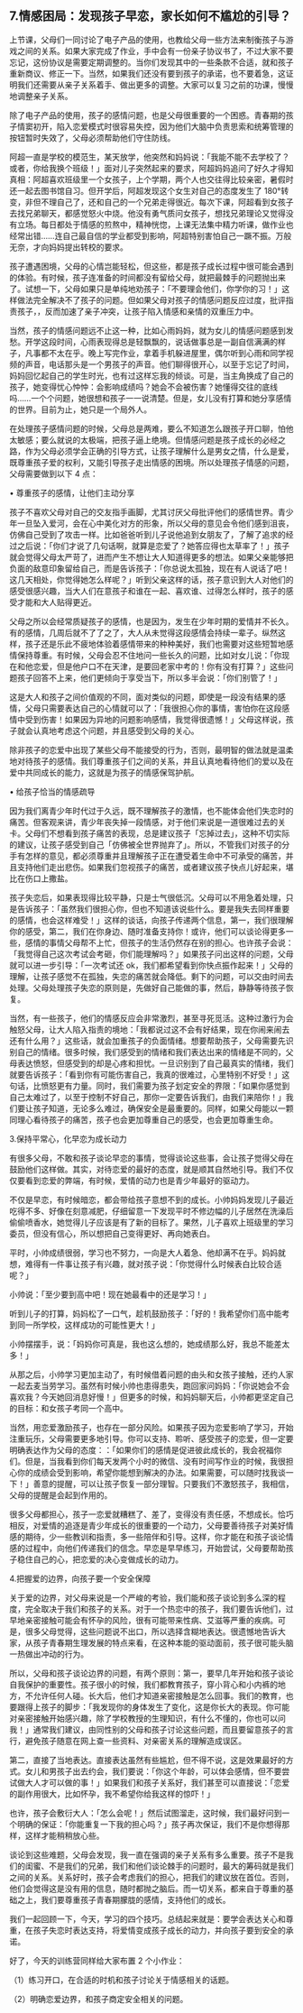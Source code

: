 ## 7.情感困局：发现孩子早恋，家长如何不尴尬的引导？
上节课，父母们一同讨论了电子产品的使用，也教给父母一些方法来制衡孩子与游戏之间的关系。如果大家完成了作业，手中会有一份亲子协议书了，不过大家不要忘记，这份协议是需要定期调整的。当你们发现其中的一些条款不合适，就和孩子重新商议、修正一下。当然，如果我们还没有要到孩子的承诺，也不要着急，这证明我们还需要从亲子关系着手、做出更多的调整。大家可以复习之前的功课，慢慢地调整亲子关系。


除了电子产品的使用，孩子的感情问题，也是父母很重要的一个困惑。青春期的孩子情窦初开，陷入恋爱模式时很容易失控，因为他们大脑中负责思索和统筹管理的按钮暂时失效了，父母必须帮助他们守住防线。


阿超一直是学校的模范生，某天放学，他突然和妈妈说：「我能不能不去学校了？或者，你给我换个班级！」面对儿子突然起来的要求，阿超妈妈追问了好久才得知真相：阿超喜欢班级里一个女孩子，上个学期，两个人也交往得比较亲密，暑假时还一起去图书馆自习。但开学后，阿超发现这个女生对自己的态度发生了 180°转变，非但不理自己了，还和自己的一个兄弟走得很近。每次下课，阿超看到女孩子去找兄弟聊天，都感觉怒火中烧。他没有勇气质问女孩子，想找兄弟理论又觉得没有立场。每日都处于情感的煎熬中，精神恍惚，上课无法集中精力听课，做作业也经常出错……连自己最自信的学业都受到影响，阿超特别害怕自己一蹶不振。万般无奈，才向妈妈提出转校的要求。


孩子遭遇困境，父母的心情岂能轻松，但这些，都是孩子成长过程中很可能会遇到的体验。有时候，孩子连准备的时间都没有留给父母，就把最棘手的问题抛出来了。试想一下，父母如果只是单纯地劝孩子：「不要理会他们，你学你的习！」这样做法完全解决不了孩子的问题。但如果父母对孩子的情感问题反应过度，批评指责孩子，，反而加速了亲子冲突，让孩子陷入情感和亲情的双重压力中。


当然，孩子的情感问题远不止这一种，比如心雨妈妈，就为女儿的情感问题感到发愁。开学这段时间，心雨表现得总是轻飘飘的，说话做事总是一副自信满满的样子，凡事都不太在乎。晚上写完作业，拿着手机躲进屋里，偶尔听到心雨和同学视频的声音，电话那头是一个男孩子的声音。他们聊得很开心，以至于忘记了时间，妈妈回忆起自己的学生时光，也有过这样忘我的倾谈。可是，当主角换成了自己的孩子，她变得忧心忡忡：会影响成绩吗？她会不会被伤害？她懂得交往的底线吗……一个个问题，她很想和孩子一一说清楚。但是，女儿没有打算和她分享感情的世界。目前为止，她只是一个局外人。


在处理孩子感情问题的时候，父母总是两难，要么不知道怎么跟孩子开口聊，怕他太敏感；要么就说的太极端，把孩子逼上绝境。但情感问题是孩子成长的必经之路，作为父母必须学会正确的引导方式，让孩子理解什么是男女之情，什么是爱，既尊重孩子爱的权利，又能引导孩子走出情感的困境。所以处理孩子情感的问题，父母需要做到以下 4 点：


• 尊重孩子的感情，让他们主动分享


孩子不喜欢父母对自己的交友指手画脚，尤其讨厌父母批评他们的感情世界。青少年一旦坠入爱河，会在心中美化对方的形象，所以父母的意见会令他们感到沮丧，仿佛自己受到了攻击一样。比如爸爸听到儿子说他追到女朋友了，了解了追求的经过之后说：「你们才说了几句话啊，就算是恋爱了？她答应得也太草率了！」孩子就会觉得父母太严苛了，进而产生不想让大人知道得更多的想法。如果父亲能够把负面的敌意印象留给自己，而是告诉孩子：「你总说太孤独，现在有人说话了吧！这几天相处，你觉得她怎么样呢？」听到父亲这样的话，孩子意识到大人对他们的感受很感兴趣，当大人们在意孩子和谁在一起、喜欢谁、过得怎么样时，孩子的感受才能和大人贴得更近。


父母之所以会经常质疑孩子的感情，也是因为，发生在少年时期的爱情并不长久。有的感情，几周后就不了了之了，大人从未觉得这段感情会持续一辈子。纵然这样，孩子还是乐此不疲地体验着感情带来的种种美好，我们也需要对这些短暂地感情保持尊重。有时候，父母会忍不住地问一些长久的问题，比如对女儿说：「你现在和他恋爱，但是他户口不在天津，是要回老家中考的！你有没有打算？」这些问题孩子回答不上来，他们更倾向于享受当下，所以多半会说：「你们别管了！」


这是大人和孩子之间价值观的不同，面对类似的问题，即使是一段没有结果的感情，父母只需要表达自己的心情就可以了：「我很担心你的事情，害怕你在这段感情中受到伤害！如果因为异地的问题影响感情，我觉得很遗憾！」父母这样说，孩子就会认真地考虑这个问题，并且感受到父母的关心。


除非孩子的恋爱中出现了某些父母不能接受的行为，否则，最明智的做法就是温柔地对待孩子的感情。我们尊重孩子们之间的关系，并且认真地看待他们的爱以及在爱中共同成长的能力，这就是为孩子的情感保驾护航。


• 给孩子恰当的情感疏导


因为我们离青少年时代过于久远，既不理解孩子的激情，也不能体会他们失恋时的痛苦。但客观来讲，青少年丧失掉一段情感，对于他们来说是一道很难过去的关卡。父母们不想看到孩子痛苦的表现，总是建议孩子「忘掉过去」，这种不切实际的建议，让孩子感受到自己「仿佛被全世界抛弃了」。所以，不管我们对孩子的分手有怎样的意见，都必须尊重并且理解孩子正在遭受着生命中不可承受的痛苦，并且支持他们走出悲伤。如果我们忽视孩子的痛苦，或者建议孩子快点儿好起来，堪比在伤口上撒盐。


孩子失恋后，如果表现得比较平静，只是士气很低沉。父母可以不用急着处理，只是告诉孩子：「虽然我们很担心你，但也不知道该说些什么。要是我失去同样重要的感情，也会这样难受！」这样的谈话，向孩子传递两个信息，第一，我们很理解你的感受，第二，我们在你身边、随时准备支持你！或许，他们可以谈论得更多一些，感情的事情父母帮不上忙，但孩子的生活仍然存在别的担心。也许孩子会说：「我觉得自己这次考试会考砸，你们能理解吗？」如果孩子问出这样的问题，父母就可以进一步引导：「一次考试还 ok，我们都希望看到你快点振作起来！」父母的理解，让孩子感觉不在孤独，失恋的痛苦就会降低。剩下的问题，可以交由时间去处理。父母处理孩子失恋的原则是，先做好自己能做的事，然后，静静等待孩子恢复。


当然，有一些孩子，他们的情感反应会非常激烈，甚至寻死觅活。这种过激行为会触怒父母，让大人陷入指责的境地：「我都说过这不会有好结果，现在你闹来闹去还有什么用？」这些话，就会加重孩子的负面情绪。想要帮助孩子，父母需要先识别自己的情绪。很多时候，我们感受到的情绪和我们表达出来的情绪是不同的，父母表达愤怒，但感受到的却是心疼和担忧。一旦识别到了自己最真实的情绪，我们就要告诉孩子：「看到你有可能伤害自己，我真的很难过，心里特别不好受！」这句话，比愤怒更有力量。同时，我们需要为孩子划定安全的界限：「如果你感觉到自己太难过了，以至于控制不好自己，那你一定要告诉我们，由我们来陪你！」我们要让孩子知道，无论多么难过，确保安全是最重要的。同样，如果父母能以一颗同理心看待孩子的痛苦，孩子也会更加尊重自己的感受，也会更加尊重生命。


3.保持平常心，化早恋为成长动力


有很多父母，不敢和孩子谈论早恋的事情，觉得谈论这些事，会让孩子觉得父母在鼓励他们这样做。其实，对待恋爱的最好的态度，就是顺其自然地引导。我们不仅仅要看到恋爱的弊端，有时候，爱情的动力也是青少年最好的驱动力。


不仅是早恋，有时候暗恋，都会带给孩子意想不到的成长。小帅妈妈发现儿子最近吃得不多、好像在刻意减肥，仔细留意一下发现平时不修边幅的儿子居然在洗澡后偷偷喷香水，她觉得儿子应该是有了新的目标了。果然，儿子喜欢上班级里的学习委员，但没有信心，所以想把自己变得更好、再向她表白。


平时，小帅成绩很弱，学习也不努力，一向是大人着急、他却满不在乎。妈妈就想，难得有一件事让孩子有兴趣，就对孩子说：「你觉得什么时候表白比较合适呢？」


小帅说：「至少要到高中吧！现在她最看中的还是学习！」


听到儿子的打算，妈妈松了一口气，趁机鼓励孩子：「好的！我希望你们高中能考到同一所学校，这样成功的可能性更大！」


小帅摆摆手，说：「妈妈你可真是，我也这么想的，她成绩那么好，我总不能差太多！」


从那之后，小帅学习更加主动了，有时候借着问题的由头和女孩子接触，还约人家一起去麦当劳学习。虽然有时候小帅也患得患失，跑回家问妈妈：「你说她会不会喜欢我？今天她回消息好慢！」但更多的时候，和妈妈聊天后，小帅都更坚定自己的目标：和女孩子考同一个高中。


当然，用恋爱激励孩子，也存在一部分风险。如果孩子因为恋爱影响了学习，开始注重玩乐，父母需要更多地引导。你可以支持、聆听、感受孩子的恋爱，但一定要明确表达作为父母的态度：：「如果你们的感情是促进彼此成长的，我会祝福你们。但是，当我看到你们每天发两个小时的微信、没有时间写作业的时候，我很担心你的成绩会受到影响，希望你能想到解决的办法。如果需要，可以随时找我谈一下！」善意的提醒，可以让孩子恢复一部分理智。只要我们不激怒孩子，我相信，父母的提醒是会起到作用的。


很多父母都担心，孩子一恋爱就糟糕了、差了，变得没有责任感，不想成长。恰巧相反，对爱情的追逐是青少年成长的很重要的一个动力，父母要善待孩子对美好情感的期待，少一些教训和指责，多一些陪伴和引导。这样，你才能在和孩子谈论情感的过程中，向他们传递我们的信念。早恋是早早练习，开始尝试，父母要帮助孩子稳住自己的心，把恋爱的决心变做成长的动力。


4.把握爱的边界，向孩子要一个安全保障


关于爱的边界，对父母来说是一个严峻的考验，我们能和孩子谈论到多么深的程度，完全取决于我们和孩子的关系。对于一个热恋中的孩子，我们要告诉他们，过早地亲密接触可能会有怀孕的风险，很有可能带来性病、艾滋等严重的疾病。可是，很多父母觉得，这些问题说不出口，所以选择含糊地表达。很遗憾地告诉大家，从孩子青春期生理发展的特点来看，在这种本能的驱动面前，孩子很可能头脑一热做出冲动的行为。


所以，父母和孩子谈论边界的问题，有两个原则：第一，要早几年开始和孩子谈论自我保护的重要性。孩子很小的时候，我们都教育孩子，穿小背心和小内裤的地方，不允许任何人碰。长大后，他们才知道亲密接触是怎么回事。我们的教育，也要跟得上孩子的脚步：「我发现你的身体发生了变化，这是你长大的表现。你可能对亲密接触开始感兴趣，除了学校教授的生理知识，有什么不懂的，你也可以问我！」通常我们建议，由同性别的父母和孩子讨论这些问题，而且要留意孩子的言行，避免孩子随意在网上查一些资料、对亲密关系的理解造成误区。


第二，直接了当地表达。直接表达虽然有些尴尬，但不得不说，这是效果最好的方式。女儿和男孩子出去约会，我们要说：「你这个年龄，可以体会感情，但不要尝试做大人才可以做的事！」如果我们和孩子关系好，我们甚至可以直接说：「恋爱的副作用很大，比如怀孕，我不希望你给我这样的惊吓！」


也许，孩子会敷衍大人：「怎么会呢！」然后试图溜走，这时候，我们最好问到一个明确的保证：「你能重复一下我的担心吗？」孩子再次保证，我们不是你想得那样，这样才能稍稍放心些。


谈论到这些难题，父母会发现，我一直在强调的亲子关系有多么重要。孩子不是我们的闺蜜、不是我们的兄弟，我们和他们谈论棘手的问题时，最大的筹码就是我们之间的关系。关系好时，孩子会考虑我们的担心，把我们的建议放在首位。否则，他们会觉得这是没有用的信息，随时都抛之脑后。而一切关系，都来自于尊重的基础之上，我们要尊重孩子青春期朦胧的感情，支持他们的成长。


我们一起回顾一下，今天，学习的四个技巧。总结起来就是：要学会表达关心和尊重，在孩子失恋时表达支持，将爱情变成孩子成长的动力，并向孩子要到安全的承诺。


好了，今天的训练营同样给大家布置 2 个小作业： 


（1）练习开口，在合适的时机和孩子讨论关于情感相关的话题。


（2）明确恋爱边界，和孩子商定安全相关的问题。

